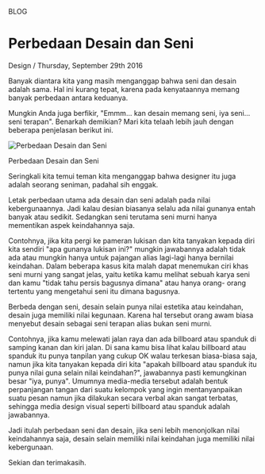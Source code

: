 <p class="type">BLOG</p>

# Perbedaan Desain dan Seni

<p class="meta">Design  /  Thursday, September 29th 2016</p>

Banyak diantara kita yang masih menganggap bahwa seni dan desain adalah sama. Hal ini kurang tepat, karena pada kenyataannya memang banyak perbedaan antara keduanya.

Mungkin Anda juga berfikir, \"Emmm... kan desain memang seni, iya seni... seni terapan\". Benarkah demikian? Mari kita telaah lebih jauh dengan beberapa penjelasan berikut ini.

![Perbedaan Desain dan Seni](https://farooq-agent.web.app/assets/images/blog/small/RQ31NVk5_post_image.jpg)

<p class="caption">Perbedaan Desain dan Seni</p>

Seringkali kita temui teman kita menganggap bahwa designer itu juga adalah seorang seniman, padahal sih enggak.

Letak perbedaan utama ada desain dan seni adalah pada nilai kebergunaannya. Jadi kalau desian biasanya selalu ada nilai gunanya entah banyak atau sedikit. Sedangkan seni terutama seni murni hanya mementikan aspek keindahannya saja.

Contohnya, jika kita pergi ke pameran lukisan dan kita tanyakan kepada diri kita sendiri "apa gunanya lukisan ini?" mungkin jawabannya adalah tidak ada atau mungkin hanya untuk pajangan alias lagi-lagi hanya bernilai keindahan. Dalam beberapa kasus kita malah dapat menemukan ciri khas seni murni yang sangat jelas, yaitu ketika kamu melihat sebuah karya seni dan kamu "tidak tahu persis bagusnya dimana" atau hanya orang- orang tertentu yang mengetahui seni itu dimana bagusnya.

Berbeda dengan seni, desain selain punya nilai estetika atau keindahan, desain juga memiliki nilai kegunaan. Karena hal tersebut orang awam biasa menyebut desain sebagai seni terapan alias bukan seni murni.

Contohnya, jika kamu melewati jalan raya dan ada billboard atau spanduk di samping kanan dan kiri jalan. Di sana kamu bisa lihat kalau billboard atau spanduk itu punya tanpilan yang cukup OK walau terkesan biasa-biasa saja, namun jika kita tanyakan kepada diri kita "apakah billboard atau spanduk itu punya nilai guna selain nilai keindahan?", jawabannya pasti kemungkinan besar "iya, punya". Umumnya media-media tersebut adalah bentuk perpanjangan tangan dari suatu kelompok yang ingin mentanyanpaikan suatu pesan namun jika dilakukan secara verbal akan sangat terbatas, sehingga media design visual seperti billboard atau spanduk adalah jawabannya.

Jadi itulah perbedaan seni dan desain, jika seni lebih menonjolkan nilai keindahannya saja, desain selain memiliki nilai keindahan juga memiliki nilai kebergunaan.

Sekian dan terimakasih.
